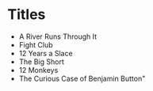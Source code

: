 # Titles

- A River Runs Through It
- Fight Club
- 12 Years a Slace
- The Big Short
- 12 Monkeys
- The Curious Case of Benjamin Button"
